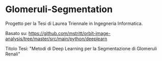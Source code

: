# Glomeruli-Segmentation
Progetto per la Tesi di Laurea Triennale in Ingegneria Informatica.

Basato su: https://github.com/mstritt/orbit-image-analysis/tree/master/src/main/python/deeplearn

Titolo Tesi:
"Metodi di Deep Learning per la
Segmentazione di Glomeruli Renali"
